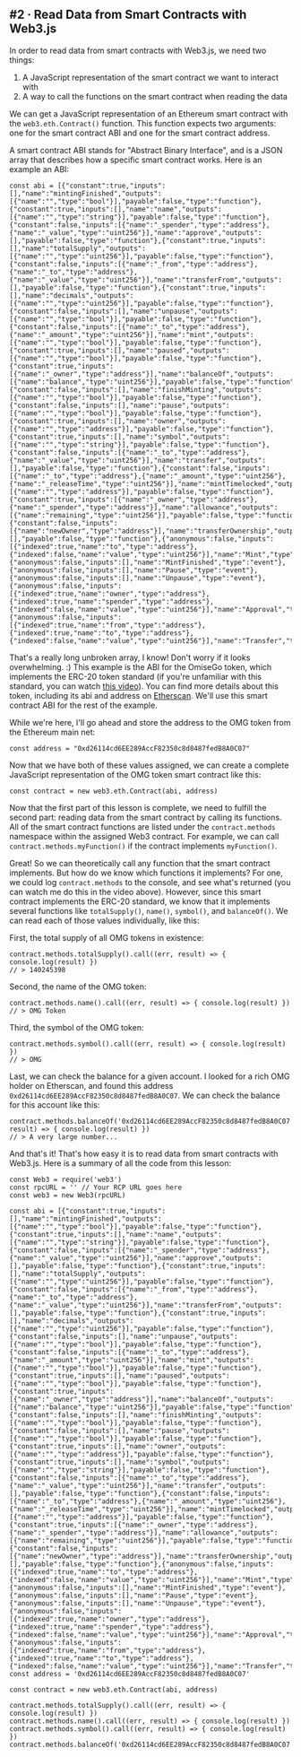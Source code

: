## #2 · Read Data from Smart Contracts with Web3.js



In order to read data from smart contracts with Web3.js, we need two things:

1. A JavaScript representation of the smart contract we want to interact with
2. A way to call the functions on the smart contract when reading the data

We can get a JavaScript representation of an Ethereum smart contract with the `web3.eth.Contract()` function. This function expects two arguments: one for the smart contract ABI and one for the smart contract address.

A smart contract ABI stands for "Abstract Binary Interface", and is a JSON array that describes how a specific smart contract works. Here is an example an ABI:

```
const abi = [{"constant":true,"inputs":[],"name":"mintingFinished","outputs":[{"name":"","type":"bool"}],"payable":false,"type":"function"},{"constant":true,"inputs":[],"name":"name","outputs":[{"name":"","type":"string"}],"payable":false,"type":"function"},{"constant":false,"inputs":[{"name":"_spender","type":"address"},{"name":"_value","type":"uint256"}],"name":"approve","outputs":[],"payable":false,"type":"function"},{"constant":true,"inputs":[],"name":"totalSupply","outputs":[{"name":"","type":"uint256"}],"payable":false,"type":"function"},{"constant":false,"inputs":[{"name":"_from","type":"address"},{"name":"_to","type":"address"},{"name":"_value","type":"uint256"}],"name":"transferFrom","outputs":[],"payable":false,"type":"function"},{"constant":true,"inputs":[],"name":"decimals","outputs":[{"name":"","type":"uint256"}],"payable":false,"type":"function"},{"constant":false,"inputs":[],"name":"unpause","outputs":[{"name":"","type":"bool"}],"payable":false,"type":"function"},{"constant":false,"inputs":[{"name":"_to","type":"address"},{"name":"_amount","type":"uint256"}],"name":"mint","outputs":[{"name":"","type":"bool"}],"payable":false,"type":"function"},{"constant":true,"inputs":[],"name":"paused","outputs":[{"name":"","type":"bool"}],"payable":false,"type":"function"},{"constant":true,"inputs":[{"name":"_owner","type":"address"}],"name":"balanceOf","outputs":[{"name":"balance","type":"uint256"}],"payable":false,"type":"function"},{"constant":false,"inputs":[],"name":"finishMinting","outputs":[{"name":"","type":"bool"}],"payable":false,"type":"function"},{"constant":false,"inputs":[],"name":"pause","outputs":[{"name":"","type":"bool"}],"payable":false,"type":"function"},{"constant":true,"inputs":[],"name":"owner","outputs":[{"name":"","type":"address"}],"payable":false,"type":"function"},{"constant":true,"inputs":[],"name":"symbol","outputs":[{"name":"","type":"string"}],"payable":false,"type":"function"},{"constant":false,"inputs":[{"name":"_to","type":"address"},{"name":"_value","type":"uint256"}],"name":"transfer","outputs":[],"payable":false,"type":"function"},{"constant":false,"inputs":[{"name":"_to","type":"address"},{"name":"_amount","type":"uint256"},{"name":"_releaseTime","type":"uint256"}],"name":"mintTimelocked","outputs":[{"name":"","type":"address"}],"payable":false,"type":"function"},{"constant":true,"inputs":[{"name":"_owner","type":"address"},{"name":"_spender","type":"address"}],"name":"allowance","outputs":[{"name":"remaining","type":"uint256"}],"payable":false,"type":"function"},{"constant":false,"inputs":[{"name":"newOwner","type":"address"}],"name":"transferOwnership","outputs":[],"payable":false,"type":"function"},{"anonymous":false,"inputs":[{"indexed":true,"name":"to","type":"address"},{"indexed":false,"name":"value","type":"uint256"}],"name":"Mint","type":"event"},{"anonymous":false,"inputs":[],"name":"MintFinished","type":"event"},{"anonymous":false,"inputs":[],"name":"Pause","type":"event"},{"anonymous":false,"inputs":[],"name":"Unpause","type":"event"},{"anonymous":false,"inputs":[{"indexed":true,"name":"owner","type":"address"},{"indexed":true,"name":"spender","type":"address"},{"indexed":false,"name":"value","type":"uint256"}],"name":"Approval","type":"event"},{"anonymous":false,"inputs":[{"indexed":true,"name":"from","type":"address"},{"indexed":true,"name":"to","type":"address"},{"indexed":false,"name":"value","type":"uint256"}],"name":"Transfer","type":"event"}]
```

That's a really long unbroken array, I know! Don't worry if it looks overwhelming. :) This example is the ABI for the OmiseGo token, which implements the ERC-20 token standard (if you're unfamiliar with this standard, you can watch [this video](https://www.youtube.com/watch?v=W0Lomo8CdTM)). You can find more details about this token, including its abi and address on [Etherscan](https://etherscan.io/address/0xd26114cd6EE289AccF82350c8d8487fedB8A0C07). We'll use this smart contract ABI for the rest of the example.

While we're here, I'll go ahead and store the address to the OMG token from the Ethereum main net:

```
const address = "0xd26114cd6EE289AccF82350c8d8487fedB8A0C07"
```

Now that we have both of these values assigned, we can create a complete JavaScript representation of the OMG token smart contract like this:

```
const contract = new web3.eth.Contract(abi, address)
```

Now that the first part of this lesson is complete, we need to fulfill the second part: reading data from the smart contract by calling its functions. All of the smart contract functions are listed under the `contract.methods` namespace within the assigned Web3 contract. For example, we can call `contract.methods.myFunction()` if the contract implements `myFunction()`.

Great! So we can theoretically call any function that the smart contract implements. But how do we know which functions it implements? For one, we could log `contract.methods` to the console, and see what's returned (you can watch me do this in the video above). However, since this smart contract implements the ERC-20 standard, we know that it implements several functions like `totalSupply()`, `name()`, `symbol()`, and `balanceOf()`. We can read each of those values individually, like this:

First, the total supply of all OMG tokens in existence:

```
contract.methods.totalSupply().call((err, result) => { console.log(result) })
// > 140245398
```

Second, the name of the OMG token:

```
contract.methods.name().call((err, result) => { console.log(result) })
// > OMG Token
```

Third, the symbol of the OMG token:

```
contract.methods.symbol().call((err, result) => { console.log(result) })
// > OMG
```

Last, we can check the balance for a given account. I looked for a rich OMG holder on Etherscan, and found this address `0xd26114cd6EE289AccF82350c8d8487fedB8A0C07`. We can check the balance for this account like this:

```
contract.methods.balanceOf('0xd26114cd6EE289AccF82350c8d8487fedB8A0C07').call((err, result) => { console.log(result) })
// > A very large number...
```

And that's it! That's how easy it is to read data from smart contracts with Web3.js. Here is a summary of all the code from this lesson:

```
const Web3 = require('web3')
const rpcURL = '' // Your RCP URL goes here
const web3 = new Web3(rpcURL)

const abi = [{"constant":true,"inputs":[],"name":"mintingFinished","outputs":[{"name":"","type":"bool"}],"payable":false,"type":"function"},{"constant":true,"inputs":[],"name":"name","outputs":[{"name":"","type":"string"}],"payable":false,"type":"function"},{"constant":false,"inputs":[{"name":"_spender","type":"address"},{"name":"_value","type":"uint256"}],"name":"approve","outputs":[],"payable":false,"type":"function"},{"constant":true,"inputs":[],"name":"totalSupply","outputs":[{"name":"","type":"uint256"}],"payable":false,"type":"function"},{"constant":false,"inputs":[{"name":"_from","type":"address"},{"name":"_to","type":"address"},{"name":"_value","type":"uint256"}],"name":"transferFrom","outputs":[],"payable":false,"type":"function"},{"constant":true,"inputs":[],"name":"decimals","outputs":[{"name":"","type":"uint256"}],"payable":false,"type":"function"},{"constant":false,"inputs":[],"name":"unpause","outputs":[{"name":"","type":"bool"}],"payable":false,"type":"function"},{"constant":false,"inputs":[{"name":"_to","type":"address"},{"name":"_amount","type":"uint256"}],"name":"mint","outputs":[{"name":"","type":"bool"}],"payable":false,"type":"function"},{"constant":true,"inputs":[],"name":"paused","outputs":[{"name":"","type":"bool"}],"payable":false,"type":"function"},{"constant":true,"inputs":[{"name":"_owner","type":"address"}],"name":"balanceOf","outputs":[{"name":"balance","type":"uint256"}],"payable":false,"type":"function"},{"constant":false,"inputs":[],"name":"finishMinting","outputs":[{"name":"","type":"bool"}],"payable":false,"type":"function"},{"constant":false,"inputs":[],"name":"pause","outputs":[{"name":"","type":"bool"}],"payable":false,"type":"function"},{"constant":true,"inputs":[],"name":"owner","outputs":[{"name":"","type":"address"}],"payable":false,"type":"function"},{"constant":true,"inputs":[],"name":"symbol","outputs":[{"name":"","type":"string"}],"payable":false,"type":"function"},{"constant":false,"inputs":[{"name":"_to","type":"address"},{"name":"_value","type":"uint256"}],"name":"transfer","outputs":[],"payable":false,"type":"function"},{"constant":false,"inputs":[{"name":"_to","type":"address"},{"name":"_amount","type":"uint256"},{"name":"_releaseTime","type":"uint256"}],"name":"mintTimelocked","outputs":[{"name":"","type":"address"}],"payable":false,"type":"function"},{"constant":true,"inputs":[{"name":"_owner","type":"address"},{"name":"_spender","type":"address"}],"name":"allowance","outputs":[{"name":"remaining","type":"uint256"}],"payable":false,"type":"function"},{"constant":false,"inputs":[{"name":"newOwner","type":"address"}],"name":"transferOwnership","outputs":[],"payable":false,"type":"function"},{"anonymous":false,"inputs":[{"indexed":true,"name":"to","type":"address"},{"indexed":false,"name":"value","type":"uint256"}],"name":"Mint","type":"event"},{"anonymous":false,"inputs":[],"name":"MintFinished","type":"event"},{"anonymous":false,"inputs":[],"name":"Pause","type":"event"},{"anonymous":false,"inputs":[],"name":"Unpause","type":"event"},{"anonymous":false,"inputs":[{"indexed":true,"name":"owner","type":"address"},{"indexed":true,"name":"spender","type":"address"},{"indexed":false,"name":"value","type":"uint256"}],"name":"Approval","type":"event"},{"anonymous":false,"inputs":[{"indexed":true,"name":"from","type":"address"},{"indexed":true,"name":"to","type":"address"},{"indexed":false,"name":"value","type":"uint256"}],"name":"Transfer","type":"event"}]
const address = '0xd26114cd6EE289AccF82350c8d8487fedB8A0C07'

const contract = new web3.eth.Contract(abi, address)

contract.methods.totalSupply().call((err, result) => { console.log(result) })
contract.methods.name().call((err, result) => { console.log(result) })
contract.methods.symbol().call((err, result) => { console.log(result) })
contract.methods.balanceOf('0xd26114cd6EE289AccF82350c8d8487fedB8A0C07
```
